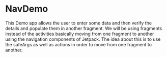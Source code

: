 # NavDemo
This Demo app allows the user to enter some data and then verify the details and populate them in another fragment.
We will be using fragments instead of the activities basically moving from one fragment to another using the navigation components of Jetpack.
The idea about this is to use the safeArgs as well as actions in order to move from one fragment to another.
